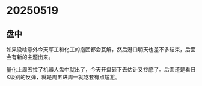 # 20250519

## 盘中

如果没啥意外今天军工和化工的抱团都会瓦解，然后港口明天也差不多结束，后面会有新的主题出来。

量化上周五拉了机器人盘中就出了，今天开盘砸下去估计又抄底了。后面还是看日K级别的反弹，就是周五进周一就吃套有点尴尬。
